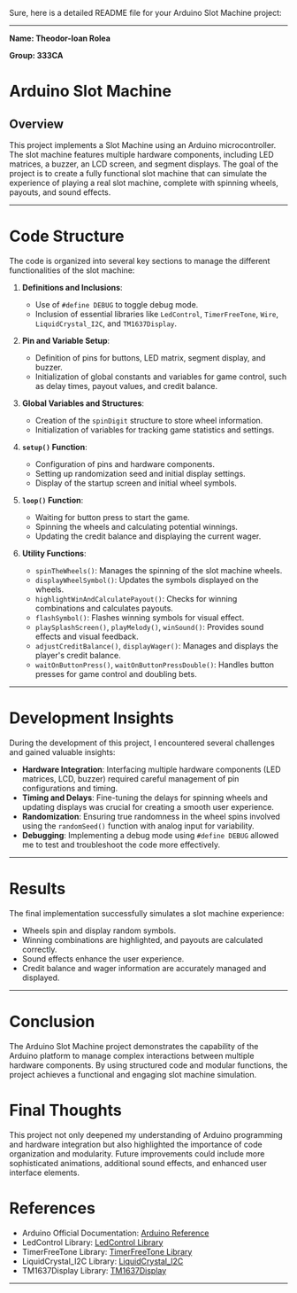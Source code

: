Sure, here is a detailed README file for your Arduino Slot Machine project:

---

**Name: Theodor-Ioan Rolea**

**Group: 333CA**

# Arduino Slot Machine

## Overview
This project implements a Slot Machine using an Arduino microcontroller. The slot machine features multiple hardware components, including LED matrices, a buzzer, an LCD screen, and segment displays. The goal of the project is to create a fully functional slot machine that can simulate the experience of playing a real slot machine, complete with spinning wheels, payouts, and sound effects.

***

# Code Structure
The code is organized into several key sections to manage the different functionalities of the slot machine:

1. **Definitions and Inclusions**:
    - Use of `#define DEBUG` to toggle debug mode.
    - Inclusion of essential libraries like `LedControl`, `TimerFreeTone`, `Wire`, `LiquidCrystal_I2C`, and `TM1637Display`.

2. **Pin and Variable Setup**:
    - Definition of pins for buttons, LED matrix, segment display, and buzzer.
    - Initialization of global constants and variables for game control, such as delay times, payout values, and credit balance.

3. **Global Variables and Structures**:
    - Creation of the `spinDigit` structure to store wheel information.
    - Initialization of variables for tracking game statistics and settings.

4. **`setup()` Function**:
    - Configuration of pins and hardware components.
    - Setting up randomization seed and initial display settings.
    - Display of the startup screen and initial wheel symbols.

5. **`loop()` Function**:
    - Waiting for button press to start the game.
    - Spinning the wheels and calculating potential winnings.
    - Updating the credit balance and displaying the current wager.

6. **Utility Functions**:
    - `spinTheWheels()`: Manages the spinning of the slot machine wheels.
    - `displayWheelSymbol()`: Updates the symbols displayed on the wheels.
    - `highlightWinAndCalculatePayout()`: Checks for winning combinations and calculates payouts.
    - `flashSymbol()`: Flashes winning symbols for visual effect.
    - `playSplashScreen()`, `playMelody()`, `winSound()`: Provides sound effects and visual feedback.
    - `adjustCreditBalance()`, `displayWager()`: Manages and displays the player's credit balance.
    - `waitOnButtonPress()`, `waitOnButtonPressDouble()`: Handles button presses for game control and doubling bets.

***

# Development Insights
During the development of this project, I encountered several challenges and gained valuable insights:

- **Hardware Integration**: Interfacing multiple hardware components (LED matrices, LCD, buzzer) required careful management of pin configurations and timing.
- **Timing and Delays**: Fine-tuning the delays for spinning wheels and updating displays was crucial for creating a smooth user experience.
- **Randomization**: Ensuring true randomness in the wheel spins involved using the `randomSeed()` function with analog input for variability.
- **Debugging**: Implementing a debug mode using `#define DEBUG` allowed me to test and troubleshoot the code more effectively.

***

# Results
The final implementation successfully simulates a slot machine experience:

- Wheels spin and display random symbols.
- Winning combinations are highlighted, and payouts are calculated correctly.
- Sound effects enhance the user experience.
- Credit balance and wager information are accurately managed and displayed.

***

# Conclusion
The Arduino Slot Machine project demonstrates the capability of the Arduino platform to manage complex interactions between multiple hardware components. By using structured code and modular functions, the project achieves a functional and engaging slot machine simulation.

# Final Thoughts
This project not only deepened my understanding of Arduino programming and hardware integration but also highlighted the importance of code organization and modularity. Future improvements could include more sophisticated animations, additional sound effects, and enhanced user interface elements.

# References
- Arduino Official Documentation: [Arduino Reference](https://www.arduino.cc/reference/en/)
- LedControl Library: [LedControl Library](https://wayoda.github.io/LedControl/)
- TimerFreeTone Library: [TimerFreeTone Library](https://bitbucket.org/teckel12/arduino-timer-free-tone/wiki/Home)
- LiquidCrystal_I2C Library: [LiquidCrystal_I2C](https://github.com/johnrickman/LiquidCrystal_I2C)
- TM1637Display Library: [TM1637Display](https://github.com/avishorp/TM1637)

---
